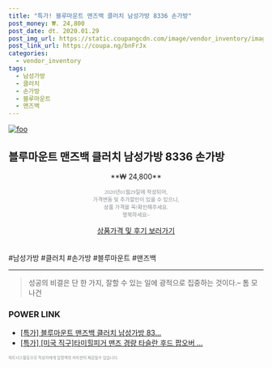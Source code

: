 ```yaml
--- 
title: "특가! 블루마운트 맨즈백 클러치 남성가방 8336 손가방" 
post_money: ₩. 24,800 
post_date: dt. 2020.01.29 
post_img_url: https://static.coupangcdn.com/image/vendor_inventory/images/2017/07/04/13/7/c6f6ee5c-b750-4b2b-bcc7-f21b384ed598.jpg 
post_link_url: https://coupa.ng/bnFrJx 
categories: 
  - vendor_inventory 
tags: 
  - 남성가방 
  - 클러치 
  - 손가방 
  - 블루마운트 
  - 맨즈백 
--- 
```

[![foo](https://static.coupangcdn.com/image/vendor_inventory/images/2017/07/04/13/7/c6f6ee5c-b750-4b2b-bcc7-f21b384ed598.jpg)](https://coupa.ng/bnFrJx) 

## 블루마운트 맨즈백 클러치 남성가방 8336 손가방 
<p style="text-align: center;">**₩ 24,800**</p> 
<p style="text-align: center;"><span style="color: #898c8f; font-family: Georgia,Times,serif; font-size: 0.75em;">2020년01월29일에 작성되어, <br>가격변동 및 추가할인이 있을 수 있으니,<br> 상품 가격을 꼭!확인해주세요.<br>행복하세요~</span> 
</p>	 
<div markdown="0" style="text-align: center;"><a href="https://coupa.ng/bnFrJx" class="btn btn--success">상품가격 및 후기 보러가기</a></div> 
<br><br> 
  #남성가방 #클러치 #손가방 #블루마운트 #맨즈백 
<hr> 

> 성공의 비결은 단 한 가지, 잘할 수 있는 일에 광적으로 집중하는 것이다.–  톰 모나건 


### POWER LINK

* <a href="https://blog.naver.com/sakai111/221789285470" target="_blank">[특가] 블루마운트 맨즈백 클러치 남성가방 83...</a>
* <a href="https://blog.naver.com/sakai111/221787193150" target="_blank">[특가] [미국 직구]타미힐피거 맨즈 경량 타슬란 후드 팝오버 ...</a>

<span style="color: #898c8f; font-family: Georgia,Times,serif; font-size: 0.55em;">파트너스활동으로 작성자에게 일정액의 커미션이 제공될수 있습니다.</span> 
